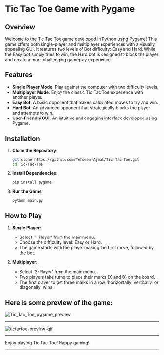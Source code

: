 # Tic Tac Toe Game with Pygame

## Overview

Welcome to the Tic Tac Toe game developed in Python using Pygame! This game offers both single-player and multiplayer experiences with a visually appealing GUI. It features two levels of Bot difficulty: Easy and Hard. While the Easy bot simply tries to win, the Hard bot is designed to block the player and create a more challenging gameplay experience.

## Features

- **Single Player Mode**: Play against the computer with two difficulty levels.
- **Multiplayer Mode**: Enjoy the classic Tic Tac Toe experience with another player.
- **Easy Bot**: A basic opponent that makes calculated moves to try and win.
- **Hard Bot**: An advanced opponent that strategically blocks the player and attempts to win.
- **User-Friendly GUI**: An intuitive and engaging interface developed using Pygame.

## Installation

1. **Clone the Repository**:
    ```bash
    git clone https://github.com/Tehseen-Ajmal/Tic-Tac-Toe.git
    cd Tic-Tac-Toe
    ```

2. **Install Dependencies**:
    ```bash
    pip install pygame
    ```

3. **Run the Game**:
    ```bash
    python main.py
    ```

## How to Play

1. **Single Player**:
   - Select '1-Player' from the main menu.
   - Choose the difficulty level: Easy or Hard.
   - The game starts with the player making the first move, followed by the bot.

2. **Multiplayer**:
   - Select '2-Player' from the main menu.
   - Two players take turns to place their marks (X and O) on the board.
   - The first player to get three marks in a row (horizontally, vertically, or diagonally) wins.

## Here is some preview of the game:

![Tic_Tac_Toe_pygame_preview](https://github.com/Tehseen-Ajmal/Tic-Tac-Toe/assets/169993548/48fef9c0-16fb-4f3e-80a5-af77cf68d93a)

---

![tictactoe-preview-gif](https://github.com/Tehseen-Ajmal/Tic-Tac-Toe/assets/169993548/9d3bd3ac-466b-4827-87fd-88cf4ba8d8e9)

---

Enjoy playing Tic Tac Toe! Happy gaming!

---

